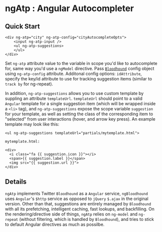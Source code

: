 # ngAtp : Angular Autocompleter

## Quick Start


```
<div ng-atp="city" ng-atp-config="cityAutocompleteOpts">
    <input ng-atp-input />
    <ul ng-atp-suggestions>
    </ul>
</div>
```
Set `ng-atp` attribute value to the variable in scope you'd like to autocomplete for, same way you'd use a `ngModel` directive. Pass [`Bloodhound`](https://github.com/twitter/typeahead.js/blob/master/doc/bloodhound.md) config object using `ng-atp-config` attribute. Additonal config options: `idAttribute`, specify the key/id attribute to use for tracking suggestion items (similar to `track by` for ng-repeat).

In addition, `ng-atp-suggestions` allows you to use custom template by suppling an attribute `templateUrl`. `templateUrl` should point to a valid `Angular` template for a single suggestion item (which will be wrapped inside a `<li>` tag), and `ng-atp-suggestions` expose the scope variable `suggestion` for your template, as well as setting the class of the corresponding item to "selected" from user interactions (hover, and arrow key press). An example template may look like this:

```
<ul ng-atp-suggestions templateUrl="partials/mytemplate.html">
```


```
mytemplate.html:

<div>
  <i class="fa {{ suggestion.icon }}"></i>
  <span>{{ suggestion.label }}</span>
  <img src="{{ suggestion.url }}">
</div>
```

## Details

`ngAtp` implements Twitter `Bloodhound` as a `Angular` service, `ngBloodhound` uses `Angular`'s `$http` service as opposed to `jQuery` `$.ajax` in the original version. Other than that, suggestions are entirely managed by `Bloodhound` with all its prefetching, intelligent caching, fast lookups, and backfilling. On the rendering/directive side of things, `ngAtp` relies on `ng-model` and `ng-repeat` (without filtering, which is handled by `Bloodhound`), and tries to stick to default Angular directives as
much as possilbe. 


